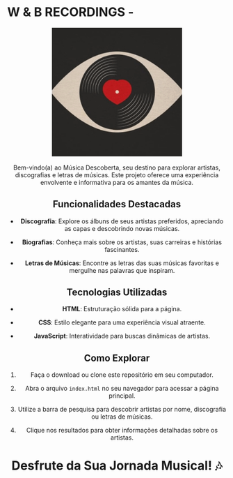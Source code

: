 # W & B RECORDINGS -

<div align="center">
<img src="./assets/img/logo%20(2).gif" width="300px">




Bem-vindo(a) ao Música Descoberta, seu destino para explorar artistas, discografias e letras de músicas. Este projeto oferece uma experiência envolvente e informativa para os amantes da música.

## Funcionalidades Destacadas

- **Discografia**: Explore os álbuns de seus artistas preferidos, apreciando as capas e descobrindo novas músicas.

- **Biografias**: Conheça mais sobre os artistas, suas carreiras e histórias fascinantes.

- **Letras de Músicas**: Encontre as letras das suas músicas favoritas e mergulhe nas palavras que inspiram.

## Tecnologias Utilizadas

- **HTML**: Estruturação sólida para a página.

- **CSS**: Estilo elegante para uma experiência visual atraente.

- **JavaScript**: Interatividade para buscas dinâmicas de artistas.

## Como Explorar

1. Faça o download ou clone este repositório em seu computador.

2. Abra o arquivo `index.html` no seu navegador para acessar a página principal.

3. Utilize a barra de pesquisa para descobrir artistas por nome, discografia ou letras de músicas.

4. Clique nos resultados para obter informações detalhadas sobre os artistas.

# Desfrute da Sua Jornada Musical! 🎶
